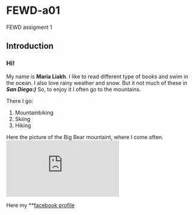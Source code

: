 # FEWD-a01
FEWD assigment 1

## Introduction

### Hi!  
My name is **Maria Liakh**. I like to read different type of  books and swim in the ocean.
I also love rainy weather and snow. But it not much of these in _**San Diego:)**_
So, to enjoy it I often go to the mountains.  

There I go:  

1. Mountainbiking
2. Skiing
3. Hiking

Here the picture of the Big Bear mountaint, where I come often.  
![picture](https://www.facebook.com/photo.php?fbid=1541534559276452&set=rpd.100002597688596&type=3&theater)

Here my **[facebook profile](https://www.facebook.com/maria.liakh)
